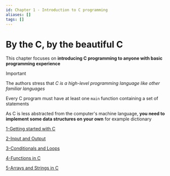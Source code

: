 ```yaml
---
id: Chapter 1 - Introduction to C programming
aliases: []
tags: []
---
```


# By the C, by the beautiful C

This chapter focuses on **introducing C programming to anyone with basic programming experience**

> [!IMPORTANT]
> The authors stress that _C is a high-level programming language like other familiar languages_

Every C program must have at least one `main` function containing a set of statements

As C is less abstracted from the computer's machine language, **you need to implement some data structures on your own** for example dictionary

[1-Getting started with C](01-Areas/Computer/Dive_Into_Systems/notes/chapter1/1-Getting%20started%20with%20C.md)

[2-Input and Output](01-Areas/Computer/Dive_Into_Systems/notes/chapter1/2-Input%20and%20Output.md)

[3-Conditionals and Loops](01-Areas/Computer/Dive_Into_Systems/notes/chapter1/3-Conditionals%20and%20Loops.md)

[4-Functions in C](01-Areas/Computer/Dive_Into_Systems/notes/chapter1/4-Functions%20in%20C.md)

[5-Arrays and Strings in C](01-Areas/Computer/Dive_Into_Systems/notes/chapter1/5-Arrays%20and%20Strings%20in%20C.md)
